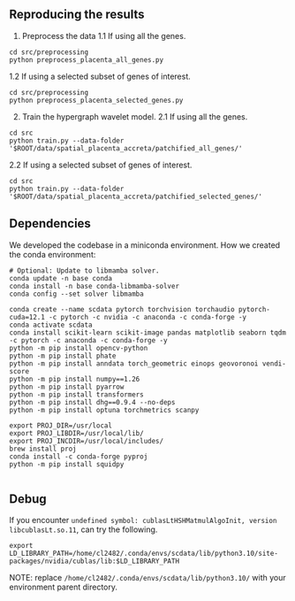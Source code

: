 

## Reproducing the results
1. Preprocess the data
1.1 If using all the genes.
```
cd src/preprocessing
python preprocess_placenta_all_genes.py
```

1.2 If using a selected subset of genes of interest.
```
cd src/preprocessing
python preprocess_placenta_selected_genes.py
```

2. Train the hypergraph wavelet model.
2.1 If using all the genes.
```
cd src
python train.py --data-folder '$ROOT/data/spatial_placenta_accreta/patchified_all_genes/'
```

2.2 If using a selected subset of genes of interest.
```
cd src
python train.py --data-folder '$ROOT/data/spatial_placenta_accreta/patchified_selected_genes/'
```


## Dependencies
We developed the codebase in a miniconda environment.
How we created the conda environment:
```
# Optional: Update to libmamba solver.
conda update -n base conda
conda install -n base conda-libmamba-solver
conda config --set solver libmamba

conda create --name scdata pytorch torchvision torchaudio pytorch-cuda=12.1 -c pytorch -c nvidia -c anaconda -c conda-forge -y
conda activate scdata
conda install scikit-learn scikit-image pandas matplotlib seaborn tqdm -c pytorch -c anaconda -c conda-forge -y
python -m pip install opencv-python
python -m pip install phate
python -m pip install anndata torch_geometric einops geovoronoi vendi-score
python -m pip install numpy==1.26
python -m pip install pyarrow
python -m pip install transformers
python -m pip install dhg==0.9.4 --no-deps
python -m pip install optuna torchmetrics scanpy

export PROJ_DIR=/usr/local
export PROJ_LIBDIR=/usr/local/lib/
export PROJ_INCDIR=/usr/local/includes/
brew install proj
conda install -c conda-forge pyproj
python -m pip install squidpy


```

## Debug
If you encounter `undefined symbol: cublasLtHSHMatmulAlgoInit, version libcublasLt.so.11`, can try the following.
```
export LD_LIBRARY_PATH=/home/cl2482/.conda/envs/scdata/lib/python3.10/site-packages/nvidia/cublas/lib:$LD_LIBRARY_PATH
```
NOTE: replace `/home/cl2482/.conda/envs/scdata/lib/python3.10/` with your environment parent directory.
